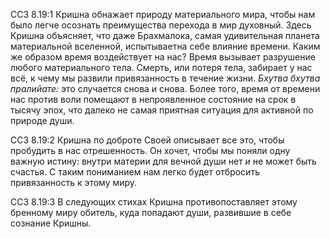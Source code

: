 ССЗ 8.19:1	Кришна обнажает природу материального мира, чтобы нам было легче осознать преимущества перехода в мир духовный. Здесь Кришна объясняет, что даже Брахмалока, самая удивительная планета материальной вселенной, испытываетна себе влияние времени. Каким же образом время воздействует на нас? Время вызывает разрушение любого материального тела. Смерть, или потеря тела, забирает у нас всё, к чему мы развили привязанность в течение жизни. _Бхутва бхутва пралийате:_ это случается снова и снова. Более того, время от времени нас против воли помещают в непроявленное состояние на срок в тысячу эпох, что далеко не самая приятная ситуация для активной по природе души.

ССЗ 8.19:2	Кришна по доброте Своей описывает все это, чтобы пробудить в нас отрешенность. Он хочет, чтобы мы поняли одну важную истину: внутри материи для вечной души нет _и_ не может быть счастья. С таким пониманием нам легко будет отбросить привязанность к этому миру.

ССЗ 8.19:3	В следующих стихах Кришна противопоставляет этому бренному миру обитель, куда попадают души, развившие в себе сознание Кришны.
